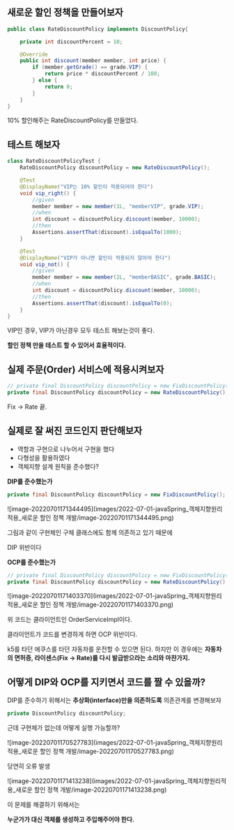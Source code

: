 ## 새로운 할인 정책을 만들어보자

```java
public class RateDiscountPolicy implements DiscountPolicy{

    private int discountPercent = 10;

    @Override
    public int discount(member member, int price) {
        if (member.getGrade() == grade.VIP) {
            return price * discountPercent / 100;
        } else {
            return 0;
        }
    }
}
```

10% 할인해주는 RateDiscountPolicy를 만들었다.

## 테스트 해보자

```java
class RateDiscountPolicyTest {
    RateDiscountPolicy discountPolicy = new RateDiscountPolicy();

    @Test
    @DisplayName("VIP는 10% 할인이 적용되어야 한다")
    void vip_right() {
        //given
        member member = new member(1L, "memberVIP", grade.VIP);
        //when
        int discount = discountPolicy.discount(member, 10000);
        //then
        Assertions.assertThat(discount).isEqualTo(1000);
    }

    @Test
    @DisplayName("VIP가 아니면 할인이 적용되지 않아야 한다")
    void vip_not() {
        //given
        member member = new member(2L, "memberBASIC", grade.BASIC);
        //when
        int discount = discountPolicy.discount(member, 10000);
        //then
        Assertions.assertThat(discount).isEqualTo(0);
    }
}
```

VIP인 경우, VIP가 아닌경우 모두 테스트 해보는것이 좋다.

**할인 정책 만을 테스트 할 수 있어서 효율적이다.**

## 실제 주문(Order) 서비스에 적용시켜보자

```java
// private final DiscountPolicy discountPolicy = new FixDiscountPolicy();
private final DiscountPolicy discountPolicy = new RateDiscountPolicy();
```

Fix -> Rate 끝.

## 실제로 잘 써진 코드인지 판단해보자

- 역할과 구현으로 나누어서 구현을 했다
- 다형성을 활용하였다
- 객체지향 설계 원칙을 준수했다?

**DIP를 준수했는가**

```java
private final DiscountPolicy discountPolicy = new FixDiscountPolicy();
```

![image-20220701171344495](images/2022-07-01-javaSpring_객체지향원리적용_새로운 할인 정책 개발/image-20220701171344495.png)

그림과 같이 구현체인 구체 클래스에도 함께 의존하고 있기 때문에

DIP 위반이다

**OCP를 준수했는가**

```java
// private final DiscountPolicy discountPolicy = new FixDiscountPolicy();
private final DiscountPolicy discountPolicy = new RateDiscountPolicy();
```

![image-20220701171403370](images/2022-07-01-javaSpring_객체지향원리적용_새로운 할인 정책 개발/image-20220701171403370.png)

위 코드는 클라이언트인 OrderServiceImpl이다.

클라이언트가 코드를 변경하게 하면 OCP 위반이다.

k5를 타던 에쿠스를 타던 자동차를 운전할 수 있으면 된다. 하지만 이 경우에는 **자동차의 면허증, 라이센스(Fix -> Rate)를 다시 발급받으라는 소리와 마찬가지.**

## 어떻게 DIP와 OCP를 지키면서 코드를 짤 수 있을까?

DIP를 준수하기 위해서는 **추상화(interface)만을 의존하도록** 의존관계를 변경해보자

```java
private DiscountPolicy discountPolicy;
```

근데 구현체가 없는데 어떻게 실행 가능할까?

![image-20220701170527783](images/2022-07-01-javaSpring_객체지향원리적용_새로운 할인 정책 개발/image-20220701170527783.png)

당연히 오류 발생

![image-20220701171413238](images/2022-07-01-javaSpring_객체지향원리적용_새로운 할인 정책 개발/image-20220701171413238.png)

이 문제를 해결하기 위해서는

**누군가가 대신 객체를 생성하고 주입해주어야 한다.**

